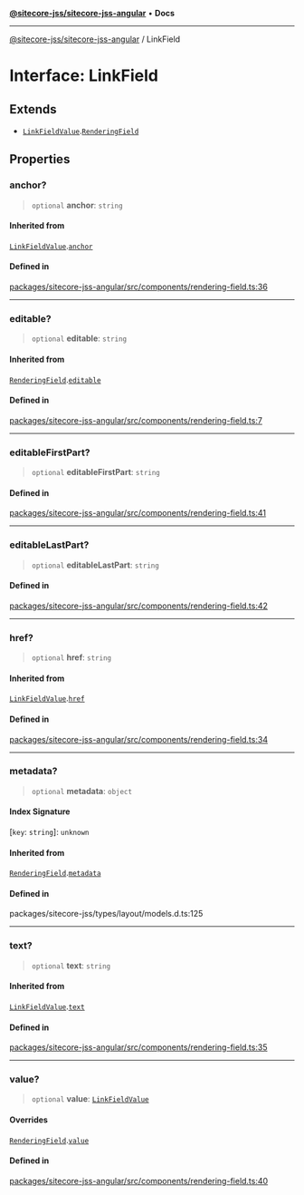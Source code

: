 [**@sitecore-jss/sitecore-jss-angular**](../README.md) • **Docs**

***

[@sitecore-jss/sitecore-jss-angular](../README.md) / LinkField

# Interface: LinkField

## Extends

- [`LinkFieldValue`](LinkFieldValue.md).[`RenderingField`](RenderingField.md)

## Properties

### anchor?

> `optional` **anchor**: `string`

#### Inherited from

[`LinkFieldValue`](LinkFieldValue.md).[`anchor`](LinkFieldValue.md#anchor)

#### Defined in

[packages/sitecore-jss-angular/src/components/rendering-field.ts:36](https://github.com/Sitecore/jss/blob/79b72df335ab50517e6c3357c25dd7db1965274d/packages/sitecore-jss-angular/src/components/rendering-field.ts#L36)

***

### editable?

> `optional` **editable**: `string`

#### Inherited from

[`RenderingField`](RenderingField.md).[`editable`](RenderingField.md#editable)

#### Defined in

[packages/sitecore-jss-angular/src/components/rendering-field.ts:7](https://github.com/Sitecore/jss/blob/79b72df335ab50517e6c3357c25dd7db1965274d/packages/sitecore-jss-angular/src/components/rendering-field.ts#L7)

***

### editableFirstPart?

> `optional` **editableFirstPart**: `string`

#### Defined in

[packages/sitecore-jss-angular/src/components/rendering-field.ts:41](https://github.com/Sitecore/jss/blob/79b72df335ab50517e6c3357c25dd7db1965274d/packages/sitecore-jss-angular/src/components/rendering-field.ts#L41)

***

### editableLastPart?

> `optional` **editableLastPart**: `string`

#### Defined in

[packages/sitecore-jss-angular/src/components/rendering-field.ts:42](https://github.com/Sitecore/jss/blob/79b72df335ab50517e6c3357c25dd7db1965274d/packages/sitecore-jss-angular/src/components/rendering-field.ts#L42)

***

### href?

> `optional` **href**: `string`

#### Inherited from

[`LinkFieldValue`](LinkFieldValue.md).[`href`](LinkFieldValue.md#href)

#### Defined in

[packages/sitecore-jss-angular/src/components/rendering-field.ts:34](https://github.com/Sitecore/jss/blob/79b72df335ab50517e6c3357c25dd7db1965274d/packages/sitecore-jss-angular/src/components/rendering-field.ts#L34)

***

### metadata?

> `optional` **metadata**: `object`

#### Index Signature

 \[`key`: `string`\]: `unknown`

#### Inherited from

[`RenderingField`](RenderingField.md).[`metadata`](RenderingField.md#metadata)

#### Defined in

packages/sitecore-jss/types/layout/models.d.ts:125

***

### text?

> `optional` **text**: `string`

#### Inherited from

[`LinkFieldValue`](LinkFieldValue.md).[`text`](LinkFieldValue.md#text)

#### Defined in

[packages/sitecore-jss-angular/src/components/rendering-field.ts:35](https://github.com/Sitecore/jss/blob/79b72df335ab50517e6c3357c25dd7db1965274d/packages/sitecore-jss-angular/src/components/rendering-field.ts#L35)

***

### value?

> `optional` **value**: [`LinkFieldValue`](LinkFieldValue.md)

#### Overrides

[`RenderingField`](RenderingField.md).[`value`](RenderingField.md#value)

#### Defined in

[packages/sitecore-jss-angular/src/components/rendering-field.ts:40](https://github.com/Sitecore/jss/blob/79b72df335ab50517e6c3357c25dd7db1965274d/packages/sitecore-jss-angular/src/components/rendering-field.ts#L40)
